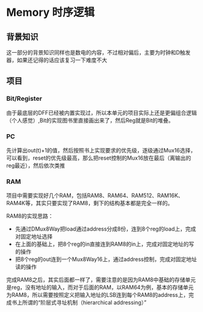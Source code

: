 # Memory 时序逻辑
## 背景知识
这一部分的背景知识同样也是数电的内容，不过相对偏后，主要为时钟和D触发器，如果还记得的话应该复习一下难度不大
## 项目
### Bit/Register
由于最底层的DFF已经被内置实现过，所以本单元的项目实际上还是更偏组合逻辑（个人感觉）,Bit的实现图书里直接画出来了，然后Reg就是Bit的堆叠。
### PC
先计算出out(t)+1的值，然后按照书上实现要求的优先级，逐级通过Mux16选择，可以看到，reset的优先级最高，那么把reset控制的Mux16放在最后（离输出的reg最近），然后依次类推
### RAM
项目中需要实现好几个RAM，包括RAM8、RAM64、RAM512、RAM16K、RAM4K等，其实只要实现了RAM8，剩下的结构基本都是完全一样的。

RAM8的实现思路：
* 先通过DMux8Way把load通过address分成8份，连到8个reg的load上，完成对固定地址选择
* 在上面的基础上，把8个reg的in直接连到RAM8的in上，完成对固定地址的写的操作
* 把8个reg的out连到一个Mux8Way16上，通过address控制，完成对固定地址读的操作

完成RAM8之后，其实后面都一样了，需要注意的是因为RAM8中基础的存储单元是reg，没有地址的输入，而对于后面的RAM，以RAM64为例，基本的存储单元为RAM8，所以需要按照定义把输入地址的LSB连到每个RAM8的address上，完成书上所谓的“阶层式寻址机制（hierarchical addressing）”
